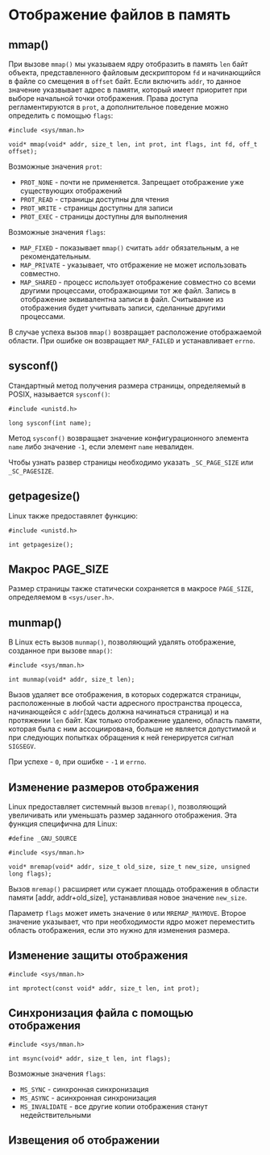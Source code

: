 # Отображение файлов в память

## mmap()

При вызове `mmap()` мы указываем ядру отобразить в память `len` байт объекта, представленного файловым дескриптором `fd` и начинающийся в файле со смещения в `offset` байт. Если включить `addr`, то данное значение указвывает адрес в памяти, который имеет приоритет при выборе начальной точки отображения. Права доступа регламентируются в `prot`, а дополнительное поведение можно определить с помощью `flags`:

    #include <sys/mman.h>

    void* mmap(void* addr, size_t len, int prot, int flags, int fd, off_t offset);

Возможные значения `prot`:
* `PROT_NONE` - почти не применяется. Запрещает отображение уже существующих отображений
* `PROT_READ` - страницы доступны для чтения
* `PROT_WRITE` - страницы доступны для записи
* `PROT_EXEC` - страницы доступны для выполнения

Возможные значения `flags`:
* `MAP_FIXED` - показывает `mmap()` считать `addr` обязательным, а не рекомендательным.
* `MAP_PRIVATE` - указывает, что отбражение не может использовать совместно.
* `MAP_SHARED` - процесс использует отображение совместно со всеми другими процессами, отображающими тот же файл. Запись в отображение эквивалентна записи в файл. Считывание из отображения будет учитывать записи, сделанные другими процессами. 

В случае успеха вызов `mmap()` возвращает расположение отображаемой области. При ошибке он возвращает `MAP_FAILED` и устанавливает `errno`.

## sysconf()

Стандартный метод получения размера страницы, определяемый в POSIX, называется `sysconf()`:

    #include <unistd.h>

    long sysconf(int name);

Метод `sysconf()` возвращает значение конфигурационного элемента `name` либо значение `-1`, если элемент `name` невалиден. 

Чтобы узнать развер страницы необходимо указать `_SC_PAGE_SIZE` или `_SC_PAGESIZE`.

## getpagesize()

Linux также предоставялет функцию:

    #include <unistd.h>

    int getpagesize();

## Макрос PAGE_SIZE

Размер страницы также статически сохраняется в макросе `PAGE_SIZE`, определяемом в `<sys/user.h>`.

## munmap()

В Linux есть вызов `munmap()`, позволяющий удалять отображение, созданное при вызове `mmap()`:

    #include <sys/mman.h>

    int munmap(void* addr, size_t len);

Вызов удаляет все отображения, в которых содержатся страницы, расположенные в любой части адресного пространства процесса, начинающейся с `addr`(здесь должна начинаться страница) и на протяжении `len` байт. Как только отображение удалено, область памяти, которая была с ним ассоциирована, больше не является допустимой и при следующих попытках обращения к ней генерируется сигнал `SIGSEGV`.

При успехе - `0`, при ошибке - `-1` и `errno`.

## Изменение размеров отображения

Linux предоставляет системный вызов `mremap()`, позволяющий увеличивать или уменьшать размер заданного отображения. Эта функция специфична для Linux:

    #define _GNU_SOURCE

    #include <sys/mman.h>

    void* mremap(void* addr, size_t old_size, size_t new_size, unsigned long flags);

Вызов `mremap()` расширяет или сужает площадь отображения в области памяти [addr, addr+old_size], устанавливая новое значение `new_size`. 

Параметр `flags` может иметь значение `0` или `MREMAP_MAYMOVE`. Второе значение указывает, что при необходимости ядро может переместить область отображения, если это нужно для изменения размера.

## Изменение защиты отображения 

    #include <sys/mman.h>

    int mprotect(const void* addr, size_t len, int prot);

## Синхронизация файла с помощью отображения 

    #include <sys/mman.h>

    int msync(void* addr, size_t len, int flags);

Возможные значения `flags`:
* `MS_SYNC` - синхронная синхронизация
* `MS_ASYNC` - асинхронная синхронизация
* `MS_INVALIDATE` - все другие копии отображения станут недействительными

## Извещения об отображении
